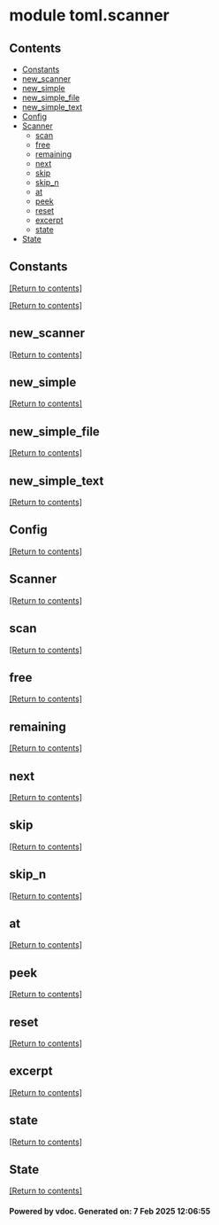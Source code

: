 # module toml.scanner


## Contents
- [Constants](#Constants)
- [new_scanner](#new_scanner)
- [new_simple](#new_simple)
- [new_simple_file](#new_simple_file)
- [new_simple_text](#new_simple_text)
- [Config](#Config)
- [Scanner](#Scanner)
  - [scan](#scan)
  - [free](#free)
  - [remaining](#remaining)
  - [next](#next)
  - [skip](#skip)
  - [skip_n](#skip_n)
  - [at](#at)
  - [peek](#peek)
  - [reset](#reset)
  - [excerpt](#excerpt)
  - [state](#state)
- [State](#State)

## Constants
[[Return to contents]](#Contents)

[[Return to contents]](#Contents)

## new_scanner
[[Return to contents]](#Contents)

## new_simple
[[Return to contents]](#Contents)

## new_simple_file
[[Return to contents]](#Contents)

## new_simple_text
[[Return to contents]](#Contents)

## Config
[[Return to contents]](#Contents)

## Scanner
[[Return to contents]](#Contents)

## scan
[[Return to contents]](#Contents)

## free
[[Return to contents]](#Contents)

## remaining
[[Return to contents]](#Contents)

## next
[[Return to contents]](#Contents)

## skip
[[Return to contents]](#Contents)

## skip_n
[[Return to contents]](#Contents)

## at
[[Return to contents]](#Contents)

## peek
[[Return to contents]](#Contents)

## reset
[[Return to contents]](#Contents)

## excerpt
[[Return to contents]](#Contents)

## state
[[Return to contents]](#Contents)

## State
[[Return to contents]](#Contents)

#### Powered by vdoc. Generated on: 7 Feb 2025 12:06:55
